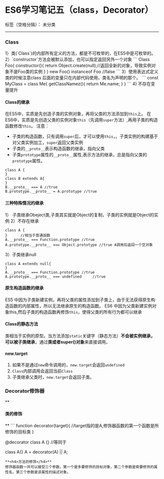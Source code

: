 ﻿# ES6学习笔记五（class，Decorator）

标签（空格分隔）： 未分类

---

<h3>Class</h3>
1）类(`Class`)的内部所有定义的方法，都是不可枚举的，在ES5中是可枚举的。
2）`constructor`方法会被默认添加，也可以指定返回另外一个对象
```
Class Foo{
  constructor(){
    return Object.create(null);//返回全新的对象，导致实例对象不是Foo类的实例
  }
}
new Foo() instanceof Foo //false
```
3）使用表达式定义类的时候注意class 后面的变量只在内部代码使用，类名为声明的那个。
```
const MyClass = class Me{
  getClassNamez(){
    return Me.name;
  }
}
```
4) 不存在变量提升

**<h4>Class的继承</h4>**

在ES5中，实质是先创造子类的实例对象，再将父类的方法添加到`this`上。
在ES6中，实质是先创造父类的实例对象`this`（先调用`super`方法）,再用子类的构造函数修改`this`。
注意：

- 子类的构造函数，只有调用`super`后，才可以使用`this`，。子类实例的构建基于对父类实例加工，`super`返回父类实例
- 子类的`__proto__`表示构造函数的继承，指向父类
- 子类`prototype`属性的`__proto__`属性,表示方法的继承，总是指向父类的`prototype`属性。
```
class A {
}
class B extends A{
}
B.__proto__ === A //true
B.prototype.__proto__ = A.prototype //true
```

**<h4>三种特殊情况的继承</h4>**

1） 子类继承Obeject类,子类其实就是Object的复制，子类的实例就是Object的实例
2）不存在继承
```
class A {
}      //相当于普通函数
A.__proto__ === Function.prototype //true
A.prototype.__proto__ === Object.prototype //true A调用后返回一个空对象
```
3）子类继承null
```
class A extends null{
}
A.__proto__ === Function.prototype //true
A.prototype.__proto__ === undefined     //true
```
**<h4>原生构造函数的继承</h4>**

ES5 中因为子类新建实例，再将父类的属性添加到子类上，由于无法获得原生构造函数的内部属性，所以无法继承原生的构造函数。
ES6 中因为父类新建实例对象this,然后子类的构造函数再修饰`this`，使得父类的所有行为都可以继承
**<h4>Class的静态方法</h4>**

类相当于实例的原型。当方法添加`static`关键字（静态方法）**不会被实例继承，可以被子类继承**，通过**类或者super()对象**来直接调用。
**<h4>new.target</h4>**

1) 如果不是通过`new`命令调用的，`new.target`会返回`undefined`
2) `Class`内部调用会返回当前`Class`
3) 子类继承父类时，`new.target`会返回子类。
<h3>Decorator修饰器</h3>
**<h4>类的修饰</h4>**
```
function decorator(target){        //target指的是A,修饰器函数的第一个函数是所修饰的目标类
}

@decorator
class A {}
//等同于

class A{}
A = decorator(A) || A;
```
**<h4>方法的修饰</h4>**
修饰器函数一共可以接受三个参数，第一个是多要修饰的目标对象，第二个参数是索要修饰的属性名，第三个参数是该属性的描述对象。





